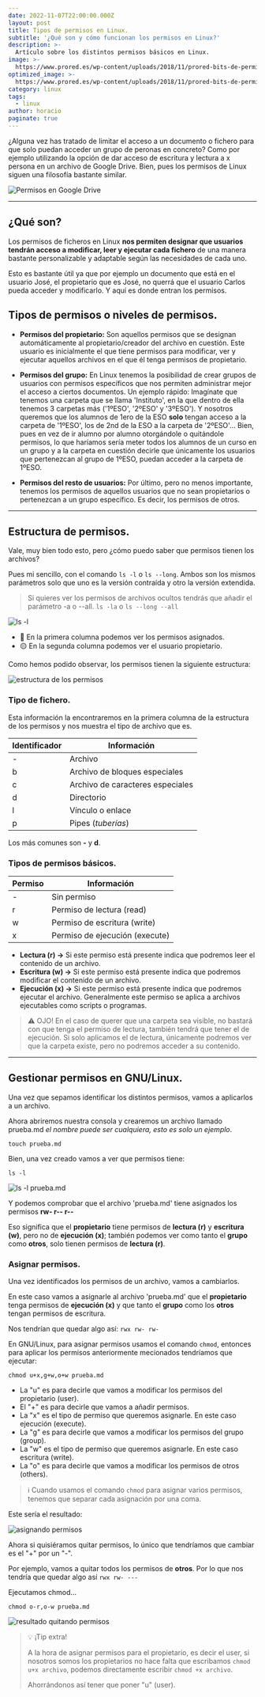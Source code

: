 ```yaml
---
date: 2022-11-07T22:00:00.000Z
layout: post
title: Tipos de permisos en Linux.
subtitle: '¿Qué son y cómo funcionan los permisos en Linux?'
description: >-
  Artículo sobre los distintos permisos básicos en Linux.
image: >-
  https://www.prored.es/wp-content/uploads/2018/11/prored-bits-de-permisos-unix-permission-bits.png
optimized_image: >-
  https://www.prored.es/wp-content/uploads/2018/11/prored-bits-de-permisos-unix-permission-bits.png
category: linux
tags:
  - linux
author: horacio
paginate: true
---
```


¿Alguna vez has tratado de limitar el acceso a un documento o fichero para que solo puedan acceder un grupo de peronas en concreto? Como por ejemplo utilizando la opción de
dar acceso de escritura y lectura a x persona en un archivo de Google Drive. Bien, pues los permisos de Linux siguen una filosofía bastante similar.

![Permisos en Google Drive](https://d2x3xhvgiqkx42.cloudfront.net/12345678-1234-1234-1234-1234567890ab/119522e8-5a8d-47c6-814f-ebabe28d68d7/2021/01/20/955a4d37-c8d0-4578-8ab6-f780eb50814f/9665a934-f429-485d-bbba-c73ba5911068.jpg)

---

## ¿Qué son?

Los permisos de ficheros en Linux **nos permiten designar que usuarios tendrán acceso a modificar, leer y ejecutar cada fichero** de una manera bastante personalizable y adaptable
según las necesidades de cada uno.

Esto es bastante útil ya que por ejemplo un documento que está en el usuario José, el propietario que es José, no querrá que el usuario Carlos pueda acceder y modificarlo. Y aquí es donde entran
los permisos.

## Tipos de permisos o niveles de permisos.

- **Permisos del propietario:** Son aquellos permisos que se designan automáticamente al propietario/creador del archivo en cuestión. Este usuario es inicialmente el que
tiene permisos para modificar, ver y ejecutar aquellos archivos en el que él tenga permisos de propietario.

- **Permisos del grupo:** En Linux tenemos la posibilidad de crear grupos de usuarios con permisos específicos que nos permiten administrar mejor el acceso a ciertos documentos.
Un ejemplo rápido: Imagínate que tenemos una carpeta que se llama 'Instituto', en la que dentro de ella tenemos 3 carpetas más ('1ºESO', '2ºESO' y '3ºESO'). Y nosotros queremos que
los alumnos de 1ero de la ESO **solo** tengan acceso a la carpeta de '1ºESO', los de 2nd de la ESO a la carpeta de '2ºESO'... Bien, pues en vez de ir alumno por alumno otorgándole
o quitándole permisos, lo que haríamos sería meter todos los alumnos de un curso en un grupo y a la carpeta en cuestión decirle que únicamente los usuarios que pertenezcan al grupo
de 1ºESO, puedan acceder a la carpeta de 1ºESO.

- **Permisos del resto de usuarios:** Por último, pero no menos importante, tenemos los permisos de aquellos usuarios que no sean propietarios o pertenezcan a un grupo específico.
Es decir, los permisos de otros.

---

## Estructura de permisos.

Vale, muy bien todo esto, pero ¿cómo puedo saber que permisos tienen los archivos?

Pues mi sencillo, con el comando `ls -l` o `ls --long`.
Ambos son los mismos parámetros solo que uno es la versión contraída y otro la versión extendida.


> Si quieres ver los permisos de archivos ocultos tendrás que añadir el parámetro -a o --all. `ls -la` o `ls --long --all`

![ls -l](http://telegra.ph/file/393e180dcbaa93a5373fa.jpg)

- 🔴​ En la primera columna podemos ver los permisos asignados.
- 🟡​ En la segunda columna podemos ver el usuario propietario.

Como hemos podido observar, los permisos tienen la siguiente estructura:

![estructura de los permisos](https://computernewagedotcom.files.wordpress.com/2015/06/representacion-permisos-en-linux1.png)

### Tipo de fichero.

Esta información la encontraremos en la primera columna de la estructura de los permisos y nos muestra el tipo de archivo que es.

| Identificador | Información |
| ------- | ----------- |
| -       | Archivo |
| b | Archivo de bloques especiales |
| c | Archivo de caracteres especiales |
| d | Directorio |
| l | Vínculo o enlace |
| p | Pipes (_tuberías_) |

Los más comunes son **-** y **d**.

### Tipos de permisos básicos.

| Permiso | Información |
| ------- | ----------- |
| - | Sin permiso |
| r | Permiso de lectura (read)|
| w | Permiso de escritura (write)|
| x | Permiso de ejecución (execute)|

- **Lectura (r) ->** Si este permiso está presente indica que podremos leer el contenido de un archivo.
- **Escritura (w) ->** Si este permiso está presente indica que podremos modificar el contenido de un archivo.
- **Ejecución (x) ->** Si este permiso está presente indica que podremos ejecutar el archivo. Generalmente este permiso se aplica a archivos ejecutables como scripts o programas.

> ⚠️ OJO! En el caso de querer que una carpeta sea visible, no bastará con que tenga el permiso de lectura, también tendrá que tener el de ejecución.
> Si solo aplicamos el de lectura, únicamente podremos ver que la carpeta existe, pero no podremos acceder a su contenido.

---

## Gestionar permisos en GNU/Linux.

Una vez que sepamos identificar los distintos permisos, vamos a aplicarlos a un archivo.

Ahora abriremos nuestra consola y crearemos un archivo llamado prueba.md _el nombre puede ser cualquiera, esto es solo un ejemplo_.

`touch prueba.md`

Bien, una vez creado vamos a ver que permisos tiene:

`ls -l`

![ls -l prueba.md](http://telegra.ph/file/a66dc8833698ac7b774af.jpg)

Y podemos comprobar que el archivo 'prueba.md' tiene asignados los permisos **rw- r-- r--**

Eso significa que el **propietario** tiene permisos de **lectura (r)** y **escritura (w)**, pero no de **ejecución (x)**; también podemos ver como tanto el **grupo** como **otros**,
solo tienen permisos de **lectura (r)**.

### Asignar permisos.

Una vez identificados los permisos de un archivo, vamos a cambiarlos.

En este caso vamos a asignarle al archivo 'prueba.md' que el **propietario** tenga permisos de **ejecución (x)** y que tanto el **grupo** como los **otros** tengan permisos
de escritura.

Nos tendrían que quedar algo así: `rwx rw- rw-`

En GNU/Linux, para asignar permisos usamos el comando `chmod`, entonces para aplicar los permisos anteriormente mecionados tendríamos que ejecutar:

`chmod u+x,g+w,o+w prueba.md`

- La "u" es para decirle que vamos a modificar los permisos del propietario (user).
- El "+" es para decirle que vamos a añadir permisos.
- La "x" es el tipo de permiso que queremos asignarle. En este caso ejecución (execute).
- La "g" es para decirle que vamos a modificar los permisos del grupo (group).
- La "w" es el tipo de permiso que queremos asignarle. En este caso escritura (write).
- La "o" es para decirle que vamos a modificar los permisos de otros (others).

> ℹ️ Cuando usamos el comando `chmod` para asignar varios permisos, tenemos que separar cada asignación por una coma.

Este sería el resultado:

![asignando permisos](http://telegra.ph/file/544cbe9e9fb2a8d85c77a.jpg)

Ahora si quisiéramos quitar permisos, lo único que tendríamos que cambiar es el "+" por un "-".

Por ejemplo, vamos a quitar todos los permisos de **otros**. Por lo que nos tendría que quedar algo así `rwx rw- ---`

Ejecutamos chmod...

`chmod o-r,o-w prueba.md`

![resultado quitando permisos](http://telegra.ph/file/dd26e65c7e3208bd53b15.jpg)

> 💡 ¡Tip extra!
>
> A la hora de asignar permisos para el propietario, es decir el user, si nosotros somos los propietarios no hace falta que escribamos `chmod u+x archivo`,
> podemos directamente escribir `chmod +x archivo`.
>
> Ahorrándonos así tener que poner "u" (user).

<!-- --page-break-- -->

